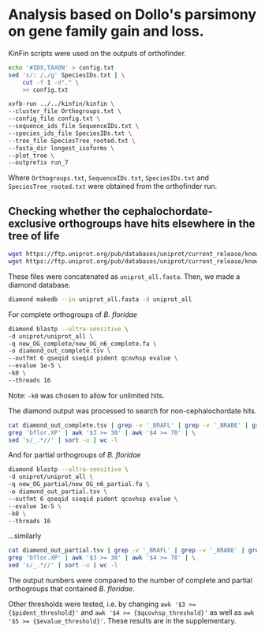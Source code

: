 # Analysis based on Dollo's parsimony on gene family gain and loss.

KinFin scripts were used on the outputs of orthofinder.

```bash
echo '#IDX,TAXON' > config.txt
sed 's/: /,/g' SpeciesIDs.txt | \
    cut -f 1 -d"." \
    >> config.txt
```

```bash
xvfb-run ../../kinfin/kinfin \
--cluster_file Orthogroups.txt \
--config_file config.txt \
--sequence_ids_file SequenceIDs.txt \
--species_ids_file SpeciesIDs.txt \
--tree_file SpeciesTree_rooted.txt \
--fasta_dir longest_isoforms \
--plot_tree \
--outprefix run_7
```

Where `Orthogroups.txt`, `SequenceIDs.txt`, `SpeciesIDs.txt` and `SpeciesTree_rooted.txt` were obtained from the orthofinder run.

## Checking whether the cephalochordate-exclusive orthogroups have hits elsewhere in the tree of life

```bash
wget https://ftp.uniprot.org/pub/databases/uniprot/current_release/knowledgebase/complete/uniprot_sprot.fasta.gz
wget https://ftp.uniprot.org/pub/databases/uniprot/current_release/knowledgebase/complete/uniprot_trembl.fasta.gz
```

These files were concatenated as `uniprot_all.fasta`. Then, we made a diamond database.

```bash
diamond makedb --in uniprot_all.fasta -d uniprot_all
```

For complete orthogroups of _B. floridae_

```bash
diamond blastp --ultra-sensitive \
-d uniprot/uniprot_all \
-q new_OG_complete/new_OG_n6_complete.fa \
-o diamond_out_complete.tsv \
--outfmt 6 qseqid sseqid pident qcovhsp evalue \
--evalue 1e-5 \
-k0 \
--threads 16
```

Note: `-k0` was chosen to allow for unlimited hits.

The diamond output was processed to search for non-cephalochordate hits.

```bash
cat diamond_out_complete.tsv | grep -v '_BRAFL' | grep -v '_BRABE' | grep -v '_BRACL' | grep -v '_BRALA' | grep -v '_9BRAN' | \
grep 'bflor.XP' | awk '$3 >= 30' | awk '$4 >= 70' | \
sed 's/_.*//' | sort -u | wc -l
```

And for partial orthogroups of _B. floridae_

```bash
diamond blastp --ultra-sensitive \
-d uniprot/uniprot_all \
-q new_OG_partial/new_OG_n6_partial.fa \
-o diamond_out_partial.tsv \
--outfmt 6 qseqid sseqid pident qcovhsp evalue \
--evalue 1e-5 \
-k0 \
--threads 16
```

...similarly

```bash
cat diamond_out_partial.tsv | grep -v '_BRAFL' | grep -v '_BRABE' | grep -v '_BRACL' | grep -v '_BRALA' | grep -v '_9BRAN' | \
grep 'bflor.XP' | awk '$3 >= 30' | awk '$4 >= 70' | \
sed 's/_.*//' | sort -u | wc -l
```

The output numbers were compared to the number of complete and partial orthogroups that contained _B. floridae_.

Other thresholds were tested, i.e. by changing `awk '$3 >= {$pident_threshold}'` and `awk '$4 >= {$qcovhsp_threshold}'` as well as `awk '$5 >= {$evalue_threshold}'`. These results are in the supplementary.
